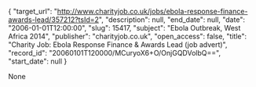 {
  "target_url": "http://www.charityjob.co.uk/jobs/ebola-response-finance-awards-lead/357212?tsId=2", 
  "description": null, 
  "end_date": null, 
  "date": "2006-01-01T12:00:00", 
  "slug": 15417, 
  "subject": "Ebola Outbreak, West Africa 2014", 
  "publisher": "charityjob.co.uk", 
  "open_access": false, 
  "title": "Charity Job: Ebola Response Finance & Awards Lead (job advert)", 
  "record_id": "20060101T120000/MCuryoX6+O/OnjGQDVolbQ==", 
  "start_date": null
}

None